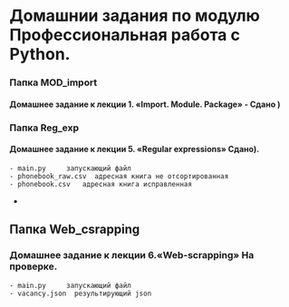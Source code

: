 # Домашнии задания по модулю Профессиональная работа с Python.


### Папка MOD_import  
#### Домашнее задание к лекции 1. «Import. Module. Package» - Сдано )


### Папка Reg_exp
#### Домашнее задание к лекции 5. «Regular expressions»  Сдано). 

    - main.py     запускающий файл 
    - phonebook_raw.csv  адресная книга не отсортированная
    - phonebook.csv   адресная книга исправленная
- 
## Папка Web_csrapping
### Домашнее задание к лекции 6.«Web-scrapping» На проверке.

    - main.py     запускающий файл 
    - vacancy.json  результирующий json


